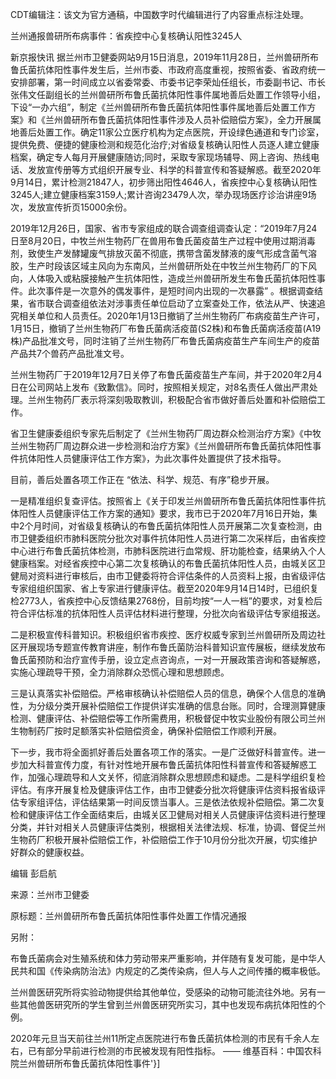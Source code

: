 CDT编辑注：该文为官方通稿，中国数字时代编辑进行了内容重点标注处理。

兰州通报兽研所布病事件：省疾控中心复核确认阳性3245人

新京报快讯 据兰州市卫健委网站9月15日消息，2019年11月28日，兰州兽研所布鲁氏菌抗体阳性事件发生后，兰州市委、市政府高度重视，按照省委、省政府统一安排部署，第一时间成立以省委常委、市委书记李荣灿任组长，市委副书记、市长张伟文任副组长的兰州兽研所布鲁氏菌抗体阳性事件属地善后处置工作领导小组，下设“一办六组”，制定《兰州兽研所布鲁氏菌抗体阳性事件属地善后处置工作方案》和《兰州兽研所布鲁氏菌抗体阳性事件涉及人员补偿赔偿方案》，全力开展属地善后处置工作。确定11家公立医疗机构为定点医院，开设绿色通道和专门诊室，提供免费、便捷的健康检测和规范化治疗;对省级复核确认阳性人员逐人建立健康档案，确定专人每月开展健康随访;同时，采取专家现场辅导、网上咨询、热线电话、发放宣传册等方式组织开展专业、科学的科普宣传和答疑解惑。截至2020年9月14日，累计检测21847人，初步筛出阳性4646人，省疾控中心复核确认阳性3245人;建立健康档案3159人;累计咨询23479人次，举办现场医疗诊治讲座9场次，发放宣传折页15000余份。

2019年12月26日，国家、省市专家组成的联合调查组调查认定：“2019年7月24日至8月20日，中牧兰州生物药厂在兽用布鲁氏菌疫苗生产过程中使用过期消毒剂，致使生产发酵罐废气排放灭菌不彻底，携带含菌发酵液的废气形成含菌气溶胶，生产时段该区域主风向为东南风，兰州兽研所处在中牧兰州生物药厂的下风向，人体吸入或粘膜接触产生抗体阳性，造成兰州兽研所发生布鲁氏菌抗体阳性事件。此次事件是一次意外的偶发事件，是短时间内出现的一次暴露” 。根据调查结果，省市联合调查组依法对涉事责任单位启动了立案查处工作，依法从严、快速追究相关单位和人员责任。2020年1月13日撤销了兰州生物药厂布病疫苗生产许可，1月15日，撤销了兰州生物药厂布鲁氏菌病活疫苗(S2株)和布鲁氏菌病活疫苗(A19株)产品批准文号，同时注销了兰州生物药厂布鲁氏菌病疫苗生产车间生产的疫苗产品共7个兽药产品批准文号。

兰州生物药厂于2019年12月7日关停了布鲁氏菌疫苗生产车间，并于2020年2月4日在公司网站上发布《致歉信》。同时，按照相关规定，对8名责任人做出严肃处理。兰州生物药厂表示将深刻吸取教训，积极配合省市做好善后处置和补偿赔偿工作。

省卫生健康委组织专家先后制定了《兰州生物药厂周边群众检测治疗方案》《中牧兰州生物药厂周边群众进一步检测和治疗方案》《兰州兽研所布鲁氏菌抗体阳性事件抗体阳性人员健康评估工作方案》，为此次事件处置提供了技术指导。

目前，善后处置各项工作正在 “依法、科学、规范、有序”稳步开展。

一是精准组织复查评估。按照省上《关于印发兰州兽研所布鲁氏菌抗体阳性事件抗体阳性人员健康评估工作方案的通知》要求，我市已于2020年7月16日开始，集中2个月时间，对省级复核确认的布鲁氏菌抗体阳性人员开展第二次复查检测，由市卫健委组织市肺科医院分批次对事件抗体阳性人员进行第二次采样后，由省疾控中心进行布鲁氏菌抗体检测，市肺科医院进行血常规、肝功能检查，结果纳入个人健康档案。对经省疾控中心第二次复核确认的布鲁氏菌抗体阳性人员，由城关区卫健局对资料进行审核后，由市卫健委将符合评估条件的人员资料上报，由省级评估专家组组织国家、省上专家进行健康评估。截至2020年9月14日14时，已组织复检2773人，省疾控中心反馈结果2768份，目前均按“一人一档”的要求，对复检后符合评估标准的抗体阳性人员评估材料进行整理，分批次向省级评估专家组报送。

二是积极宣传科普知识。积极组织省市疾控、医疗权威专家到兰州兽研所及周边社区开展现场专题宣传教育讲座，制作布鲁氏菌防治科普知识宣传展板，继续发放布鲁氏菌预防和治疗宣传手册，设立定点咨询点，一对一开展政策咨询和答疑解惑，实施心理疏导干预，全力消除群众恐慌心理和思想顾虑。

三是认真落实补偿赔偿。严格审核确认补偿赔偿人员的信息，确保个人信息的准确性，为分级分类开展补偿赔偿工作提供详实准确的信息台账。同时，合理测算健康检测、健康评估、补偿赔偿等工作所需费用，积极督促中牧实业股份有限公司兰州生物制药厂按时足额落实补偿赔偿资金，确保补偿赔偿工作顺利开展。

下一步，我市将全面抓好善后处置各项工作的落实。一是广泛做好科普宣传。进一步加大科普宣传力度，有针对性地开展布鲁氏菌抗体阳性科普宣传和答疑解惑工作，加强心理疏导和人文关怀，彻底消除群众思想顾虑和疑虑。二是科学组织复检评估。有序开展复检及健康评估工作，由市卫健委分批次将健康评估资料报省级评估专家组评估，评估结果第一时间反馈当事人。三是依法依规补偿赔偿。第二次复检和健康评估工作全面结束后，由城关区卫健局对相关人员健康评估资料进行整理分类，并针对相关人员健康评估类别，根据相关法律法规、标准，协调、督促兰州生物药厂积极开展补偿赔偿工作，补偿赔偿工作于10月份分批次开展，切实维护好群众的健康权益。

编辑 彭启航

来源：兰州市卫健委

原标题：兰州兽研所布鲁氏菌抗体阳性事件处置工作情况通报

另附：

布鲁氏菌病会对生殖系统和体力劳动带来严重影响，并伴随有复发可能，是中华人民共和国《传染病防治法》内规定的乙类传染病，但人与人之间传播的概率极低。

兰州兽医研究所将实验动物提供给其他单位，受感染的动物可能流往外地。另有一些其他兽医研究所的学生曾到兰州兽医研究所实习，其中也发现布病抗体阳性的个例。

2020年元旦当天前往兰州11所定点医院进行布鲁氏菌抗体检测的市民有千余人左右，已有部分早前进行检测的市民被发现有阳性指标。 —— 维基百科：中国农科院兰州兽研所布鲁氏菌抗体阳性事件'}]